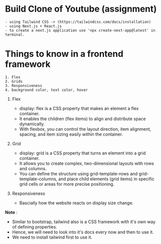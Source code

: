 # Build Clone of Youtube (assignment)
    - using Tailwind CSS -> (https://tailwindcss.com/docs/installation)
    - using Next.js + React.js
    - to create a next.js application use 'npx create-next-app@latest' in terminal.

# Things to know in a frontend framework
    1. Flex
    2. Grids
    3. Responsiveness
    4. background color, text color, hover

1. Flex
    - display: flex is a CSS property that makes an element a flex container.
    - It enables the children (flex items) to align and distribute space dynamically.
    - With flexbox, you can control the layout direction, item alignment, spacing, and item sizing easily within the container.

2. Grid
    - display: grid is a CSS property that turns an element into a grid container.
    - It allows you to create complex, two-dimensional layouts with rows and columns.
    - You can define the structure using grid-template-rows and grid-template-columns, and place child elements (grid items) in specific grid cells or areas for more precise positioning.

3. Responsiveness
    - Bascially how the website reacts on display size change.


**Note** : 
- Similar to bootstrap, tailwind also is a CSS framework with it's own way of defining properties.
- Hence, we will need to look into it's docs every now and then to use it.
- We need to install tailwind first to use it.
